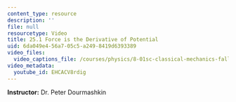 ```yaml
---
content_type: resource
description: ''
file: null
resourcetype: Video
title: 25.1 Force is the Derivative of Potential
uid: 6da049e4-56a7-05c5-a249-8419d6393389
video_files:
  video_captions_file: /courses/physics/8-01sc-classical-mechanics-fall-2016/week-8-potential-energy-and-energy-conservation/25.1-force-is-the-derivative-of-potential/25.1-force-is-the-derivative-of-potential/EHCACV8rdig.vtt
video_metadata:
  youtube_id: EHCACV8rdig
---
```


**Instructor:** Dr. Peter Dourmashkin